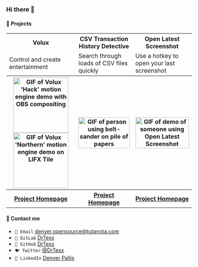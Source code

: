 ### Hi there 👋

#### 🤖 Projects

<table>
  <tr>
    <th>Volux</th>
    <th>CSV Transaction History Detective</th>
    <th>Open Latest Screenshot</th>
  </tr>
  <tr>
    <td>Control and create entertainment</td>
    <td>Search through loads of CSV files quickly</td>
    <td>Use a hotkey to open your last screenshot</td>
  </tr>
  <tr>
    <th>
      <a href="https://gitlab.com/volux/volux">
        <img src="https://i.imgur.com/08MaUYg.gif" alt="GIF of Volux 'Hack' motion engine demo with OBS compositing" width="150px">
      </a>
      <a href="https://gitlab.com/volux/volux">
        <img src="https://i.imgur.com/39QAfUc.gif" alt="GIF of Volux 'Northern' motion engine demo on LIFX Tile" width="150px">
      </a>
    </th>
    <th>
      <a href="https://gitlab.com/DrTexx/csv-transaction-history-detective">
        <img src="https://i.imgur.com/UQtyomQ.gif" alt="GIF of person using belt-sander on pile of papers" width="100%">
      </a>
    </th>
    <th>
      <a href="https://gitlab.com/DrTexx/open-latest-screenshot">
        <img src="https://i.imgur.com/vG64LH6.gif" alt="GIF of demo of someone using Open Latest Screenshot" width="100%">
      </a>
    </th>
  </tr>
  <tr>
    <th><a href="https://gitlab.com/volux/volux">Project Homepage</a></th>
    <th><a href="https://gitlab.com/DrTexx/csv-transaction-history-detective">Project Homepage</a></th>
    <th><a href="https://gitlab.com/DrTexx/open-latest-screenshot">Project Homepage</a></th>
  </tr>
</table>

#### 🌱 Contact me

- `📨 Email` [denver.opensource@tutanota.com](mailto:denver.opensource@tutanota.com)
- `🦊 GitLab` [DrTexx](https://gitlab.com/users/DrTexx/projects)
- `🐙 GitHub` [DrTexx](https://github.com/DrTexx?tab=repositories&type=source)
- `🐦 Twitter` [@DrTexx](https://twitter.com/DrTexx)
- `💼 LinkedIn` [Denver Pallis](https://au.linkedin.com/in/denver-pallis)

<!--
**DrTexx/DrTexx** is a ✨ _special_ ✨ repository because its `README.md` (this file) appears on your GitHub/GitLab profile.

Here are some ideas to get you started:

- 🔭 I’m currently working on ...
- 🌱 I’m currently learning ...
- 👯 I’m looking to collaborate on ...
- 🤔 I’m looking for help with ...
- 💬 Ask me about ...
- 📫 How to reach me: ...
- 😄 Pronouns: ...
- ⚡ Fun fact: ...
-->
